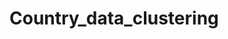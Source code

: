 # Country_data_clustering

[](https://nbviewer.org/github/Iron486/Country_data_clustering/blob/main/Needed%20Help%20Per%20Country%20%28World%29.html)

